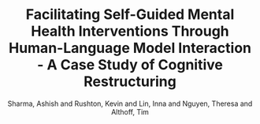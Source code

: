 ---
author: Sharma, Ashish and Rushton, Kevin and Lin, Inna and Nguyen, Theresa and Althoff, Tim
booktitle: Proceedings of the 2024 CHI Conference on Human Factors in Computing Systems
title: Facilitating Self-Guided Mental Health Interventions Through Human-Language Model Interaction - A Case Study of Cognitive Restructuring
year: '2024'
pdf: sharmaFacilitatingSelf-Guided2024.pdf
thumbnail: sharmafacilitating.png
--- 